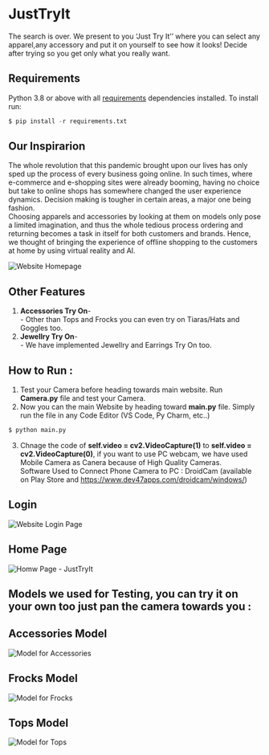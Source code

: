 # JustTryIt
The search is over. We present to you ‘Just Try It’’ where you can select any apparel,any accessory and put it on yourself to see how it looks! Decide after trying so you get only what you really want.


## Requirements
Python 3.8 or above with all [requirements](requirements.txt) dependencies installed. To install run:
```python
$ pip install -r requirements.txt
```

## Our Inspirarion
The whole revolution that this pandemic brought upon our lives has only sped up the process of every business going online. In such times, where e-commerce and e-shopping sites were already booming, having no choice but take to online shops has somewhere changed the user experience dynamics. Decision making is tougher in certain areas,  a major one being fashion.<br>
Choosing apparels and accessories by looking at them on models only pose a limited imagination, and thus the whole tedious process ordering and returning becomes a task in itself for both customers and brands. Hence, we thought of bringing the experience of offline shopping to the customers at home by using virtual reality and AI.


![Website Homepage](Logo.png)


## Other Features
1. **Accessories Try On**-<br>
             - Other than Tops and Frocks you can even try on Tiaras/Hats and Goggles too.<br>
1. **Jewellry Try On**-<br>
             - We have implemented Jewellry and Earrings Try On too.<br>


## How to Run :
1. Test your Camera before heading towards main website. Run **Camera.py** file and test your Camera.
2. Now you can the main Website by heading toward **main.py** file. Simply run the file in any Code Editor (VS Code, Py Charm, etc..)

```python
$ python main.py
```
3. Chnage the code of **self.video = cv2.VideoCapture(1)** to **self.video = cv2.VideoCapture(0)**, if you want to use PC webcam, we have used Mobile Camera as Canera because of High Quality Cameras.<br>
   Software Used to Connect Phone Camera to PC : DroidCam (available on Play Store and https://www.dev47apps.com/droidcam/windows/)
     
     
 ## Login
 ![Website Login Page](login.JPG)
 
  ## Home Page
 ![Homw Page - JustTryIt](home.png)
 
 ## Models we used for Testing, you can try it on your own too just pan the camera towards you :
 
 ## Accessories Model
 ![Model for Accessories](Access_model.jpeg)
 
 
 ## Frocks Model
 ![Model for Frocks](Frock_model.jpeg)
 
 
 ## Tops Model
 ![Model for Tops](Tops_model.jpeg)
 
